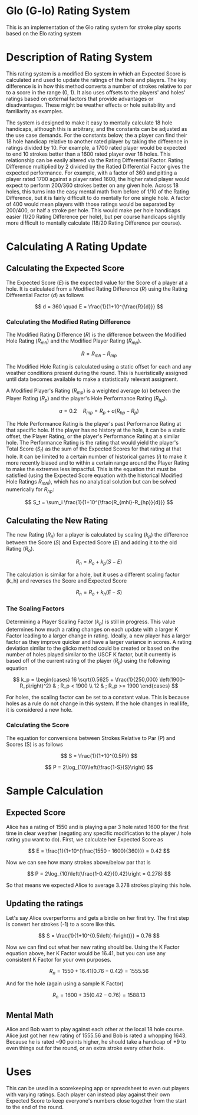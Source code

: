 # Glo (G-lo) Rating System
This is an implementation of the Glo rating system for stroke play sports based on the Elo rating system

# Description of Rating System
This rating system is a modified Elo system in which an Expected Score is calculated and used to update the ratings of the hole and players.
The key difference is in how this method converts a number of strokes relative to par to a score in the range (0, 1). It also uses offsets to the players'
and holes' ratings based on external factors that provide advantages or disadvantages. These might be weather effects or hole suitability and familiarity as examples.

The system is designed to make it easy to mentally calculate 18 hole handicaps, although this is arbitrary, and the constants can be adjusted as the use case demands.
For the constants below, the a player can find their 18 hole handicap relative to another rated player by taking the difference in ratings divided by 10.
For example, a 1700 rated player would be expected to end 10 strokes better than a 1600 rated player over 18 holes.
This relationship can be easily altered via the Rating Differential Factor. Rating Difference multiplied by 2 divided by the Ratied Differential Factor gives the expected performance.
For example, with a factor of 360 and pitting a player rated 1700 against a player rated 1600, the higher rated player would expect to perform 200/360 strokes better on any given hole.
Across 18 holes, this turns into the easy mental math from before of 1/10 of the Rating Difference, but it is fairly difficult to do mentally for one single hole.
A factor of 400 would mean players with those ratings would be separated by 200/400, or half a stroke per hole. This would make per hole handicaps easier (1/20 Rating Difference per hole), but per course handicaps slightly
more difficult to mentally calculate (18/20 Rating Difference per course).

# Calculating A Rating Update
## Calculating the Expected Score
The Expected Score ($E$) is the expected value for the Score of a player at a hole. It is calculated from a Modified Rating Difference ($R$) using the Rating Differential Factor ($d$) as follows

$$ d = 360 \quad E = \frac{1}{1+10^{\frac{R}{d}}} $$

### Calculating the Modified Rating Difference
The Modified Rating Difference ($R$) is the difference between the Modified Hole Rating ($R_{mh}$) and the Modified Player Rating ($R_{mp}$). 

$$ R = R_{mh} - R_{mp} $$

The Modified Hole Rating is calculated using a static offset for each and any weather conditions present during the round.
This is hueristically assigned until data becomes available to make a statistically relevant assigment.

A Modified Player's Rating ($R_{mp}$) is a weighted average ($a$) between the Player Rating ($R_p$) and the player's Hole Performance Rating ($R_{hp}$).

$$ a = 0.2 \quad R_{mp} =  R_p + a(R_{hp} - R_p) $$

The Hole Performance Rating is the player's past Performance Rating at that specific hole. If the player has no history at the hole, it can be a static offset, the Player Rating, or the player's Performance Rating at a 
similar hole. The Performance Rating is the rating that would yield the player's Total Score ($S_t$) as the sum of the Expected Scores for that rating at that hole.
It can be limited to a certain number of historical games ($i$) to make it more recently biased and to within a certain range around the Player Rating to make the extremes less impactful.
This is the equation that must be satisfied (using the Expected Score equation with the historical Modified Hole Ratings $R_{mhi}$), which has no analytical solution but can be solved numerically for $R_{hp}$:

$$ S_t = \sum_i \frac{1}{1+10^{\frac{R_{mhi}-R_{hp}}{d}}} $$

## Calculating the New Rating

The new Rating ($R_n$) for a player is calculated by scaling ($k_p$) the difference between the Score ($S$) and Expected Score ($E$) and adding it to the old Rating ($R_o$).

$$ R_n = R_o + k_p\left(S-E\right) $$

The calculation is similar for a hole, but it uses a different scaling factor (k_h) and reverses the Score and Expected Score

$$ R_n = R_o + k_h\left(E-S\right) $$

### The Scaling Factors

Determining a Player Scaling Factor ($k_p$) is still in progress. This value determines how much a rating changes on each update with a larger K Factor leading to a larger change in rating. Ideally, a new player has a larger factor as they improve quicker and have a larger variance in scores.
A rating deviation similar to the glicko method could be created or based on the number of holes played similar to the USCF K factor, but it currently is based off of the current rating of the player ($R_p$)
using the following equation 


$$
k_p = \begin{cases} 
      16 \sqrt{0.5625 + \frac{1}{250,000} \left(1900-R_p\right)^2} & ; R_p < 1900 \\
      12 & ; R_p >= 1900 
   \end{cases}
$$

For holes, the scaling factor can be set to a constant value. This is because holes as a rule do not change in this system. If the hole changes in real life, it is considered a new hole.

### Calculating the Score

The equation for conversions between Strokes Relative to Par (P) and Scores (S) is as follows

$$ S = \frac{1}{1+10^{0.5P}} $$

$$ P = 2\log_{10}\left(\frac{1-S}{S}\right) $$

# Sample Calculation

## Expected Score
Alice has a rating of 1550 and is playing a par 3 hole rated 1600 for the first time in clear weather (negating any specific modification to the player / hole rating you want to do).
First, we calculate her Expected Score as

$$ E = \frac{1}{1+10^{\frac{1550 - 1600}{360}}} = 0.42 $$

Now we can see how many strokes above/below par that is

$$ P = 2\log_{10}\left(\frac{1-0.42}{0.42}\right = 0.278) $$

So that means we expected Alice to average 3.278 strokes playing this hole.

## Updating the ratings

Let's say Alice overperforms and gets a birdie on her first try. The first step is convert her strokes (-1) to a score like this.

$$ S = \frac{1}{1+10^{0.5\left(-1\right)}} =  0.76 $$

Now we can find out what her new rating should be. Using the K Factor equation above, her K Factor would be 16.41, but you can use any consistent K Factor for your own purposes.

$$ R_n = 1550 + 16.41\left(0.76-0.42\right) = 1555.56 $$

And for the hole (again using a sample K Factor)

$$ R_n = 1600 + 35\left(0.42-0.76\right) = 1588.13 $$

## Mental Math
Alice and Bob want to play against each other at the local 18 hole course. Alice just got her new rating of 1555.56 and Bob is rated a whopping 1643. Because he is rated ~90 points higher, he should take a handicap of +9 to even things out for the round, or an extra stroke every other hole.

# Uses
This can be used in a scorekeeping app or spreadsheet to even out players with varying ratings. Each player can instead play against their own Expected Score to keep everyone's numbers close together from the start to the end of the round.
